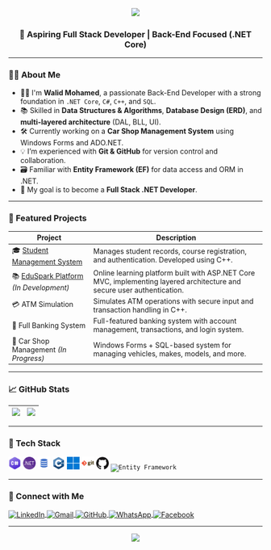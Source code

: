 <p align="center">
  <img src="https://capsule-render.vercel.app/api?type=waving&color=0:4F46E5,100:6366F1&height=200&section=header&text=Hi%20I'm%20Walid%20Mohamed&fontSize=40&fontColor=ffffff" />
</p>

<h3 align="center">🚀 Aspiring Full Stack Developer | Back-End Focused (.NET Core)</h3>

---

### 🧑‍💻 About Me

- 👨‍💻 I'm **Walid Mohamed**, a passionate Back-End Developer with a strong foundation in `.NET Core`, `C#`, `C++`, and `SQL`.
- 📚 Skilled in **Data Structures & Algorithms**, **Database Design (ERD)**, and **multi-layered architecture** (DAL, BLL, UI).
- 🛠 Currently working on a **Car Shop Management System** using Windows Forms and ADO.NET.
- 💡 I’m experienced with **Git & GitHub** for version control and collaboration.
- 🗃️ Familiar with **Entity Framework (EF)** for data access and ORM in .NET.
- 🎯 My goal is to become a **Full Stack .NET Developer**.

---

### 🚧 Featured Projects

| Project | Description |
|--------|-------------|
| 🎓 [Student Management System](https://github.com/waleedelhelw/student-mangment) | Manages student records, course registration, and authentication. Developed using C++. |
| 📚 [EduSpark Platform](https://edusparktest.runasp.net/) *(In Development)* | Online learning platform built with ASP.NET Core MVC, implementing layered architecture and secure user authentication. |
| 💳 ATM Simulation | Simulates ATM operations with secure input and transaction handling in C++. |
| 🏦 Full Banking System | Full-featured banking system with account management, transactions, and login system. |
| 🚗 Car Shop Management *(In Progress)* | Windows Forms + SQL-based system for managing vehicles, makes, models, and more. |

---

### 📈 GitHub Stats

| <img src="https://github-readme-stats.vercel.app/api?username=waleedelhelw&show_icons=true&theme=radical" height="180" /> | <img src="https://github-readme-stats.vercel.app/api/top-langs/?username=waleedelhelw&layout=compact&theme=radical" height="180" /> |
|---|---|

---

### 🧰 Tech Stack

<code><img height="25" src="https://raw.githubusercontent.com/github/explore/main/topics/csharp/csharp.png" alt="C#"></code>
<code><img height="25" src="https://raw.githubusercontent.com/github/explore/main/topics/dotnet/dotnet.png" alt=".NET Core"></code>
<code><img height="25" src="https://raw.githubusercontent.com/github/explore/main/topics/sql/sql.png" alt="SQL"></code>
<code><img height="25" src="https://raw.githubusercontent.com/github/explore/main/topics/cpp/cpp.png" alt="C++"></code>
<code><img height="25" src="https://raw.githubusercontent.com/github/explore/main/topics/windows/windows.png" alt="Windows Forms"></code>
<code><img height="25" src="https://raw.githubusercontent.com/github/explore/main/topics/git/git.png" alt="Git"></code>
<code><img height="25" src="https://raw.githubusercontent.com/github/explore/main/topics/github/github.png" alt="GitHub"></code>
<code><img height="25" src="https://raw.githubusercontent.com/github/explore/main/topics/entity-framework/entity-framework.png" alt="Entity Framework"></code>

---

### 🔗 Connect with Me

<p align="left">
  <a href="https://www.linkedin.com/in/waleed-mohamed-2331b3203" target="_blank">
    <img align="center" src="https://img.shields.io/badge/LinkedIn-0A66C2?style=for-the-badge&logo=linkedin&logoColor=white" alt="LinkedIn"/>
  </a>
  
  <a href="mailto:waleedelhelw30@gmail.com" target="_blank">
    <img align="center" src="https://img.shields.io/badge/Gmail-D14836?style=for-the-badge&logo=gmail&logoColor=white" alt="Gmail"/>
  </a>
  
  <a href="https://github.com/waleedelhelw" target="_blank">
    <img align="center" src="https://img.shields.io/badge/GitHub-100000?style=for-the-badge&logo=github&logoColor=white" alt="GitHub"/>
  </a>
  
  <a href="https://wa.me/201096842033" target="_blank">
    <img align="center" src="https://img.shields.io/badge/WhatsApp-25D366?style=for-the-badge&logo=whatsapp&logoColor=white" alt="WhatsApp"/>
  </a>

  <a href="https://www.facebook.com/waleed.elhelw.5?locale=ar_AR" target="_blank">
    <img align="center" src="https://img.shields.io/badge/Facebook-1877F2?style=for-the-badge&logo=facebook&logoColor=white" alt="Facebook"/>
  </a>
</p>

---

<p align="center">
  <img src="https://readme-typing-svg.demolab.com?font=Fira+Code&pause=1000&center=true&vCenter=true&width=450&lines=Passionate+.NET+Developer;Loves+DSA%2C+Databases+%26+Clean+Code;Future+Full+Stack+Engineer" />
</p>
